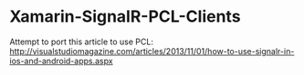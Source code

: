 Xamarin-SignalR-PCL-Clients
===========================

Attempt to port this article to use PCL:
http://visualstudiomagazine.com/articles/2013/11/01/how-to-use-signalr-in-ios-and-android-apps.aspx
